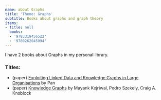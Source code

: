 ```yaml
---
name: about Graphs
title: 'Theme: Graphs'
subtitle: Books about graphs and graph theory
items:
- title: null
  books:
  - '9783319456522'
  - '9780262045094'
---
```

I have 2 books about Graphs in my personal library.

### Titles:
- (paper) [Exploiting Linked Data and Knowledge Graphs in Large Organisations](/books/info/9783319456522) by Pan
- (paper) [Knowledge Graphs](/books/info/9780262045094) by Mayank Kejriwal, Pedro Szekely, Craig A. Knoblock

